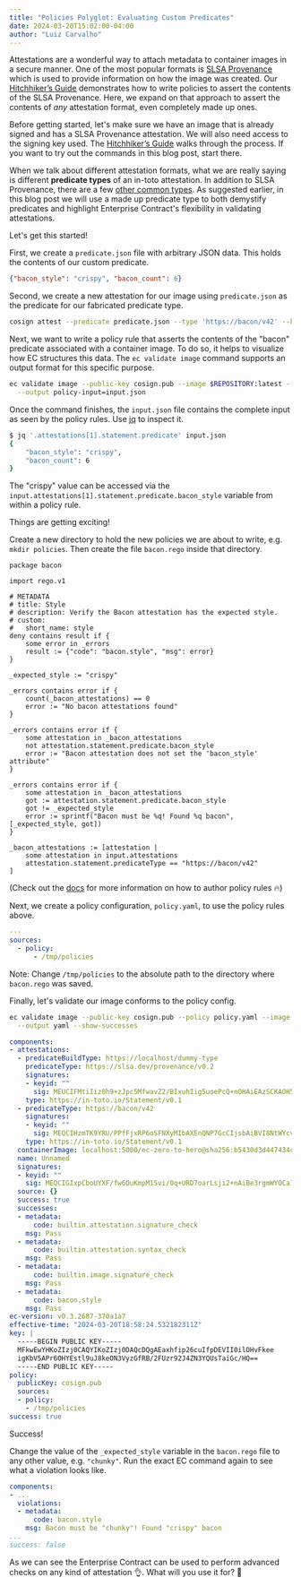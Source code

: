 ```yaml
---
title: "Policies Polyglot: Evaluating Custom Predicates"
date: 2024-03-20T15:02:00-04:00
author: "Luiz Carvalho"
---
```


Attestations are a wonderful way to attach metadata to container images in a secure manner. One of
the most popular formats is [SLSA Provenance](https://slsa.dev/spec/v0.1/provenance#schema) which is
used to provide information on how the image was created. Our [Hitchhiker’s
Guide](https://enterprisecontract.dev/docs/user-guide/main/hitchhikers-guide.html) demonstrates how
to write policies to assert the contents of the SLSA Provenance. Here, we expand on that approach to
assert the contents of *any* attestation format, even completely made up ones.

<!--more-->

Before getting started, let's make sure we have an image that is already signed and has a SLSA
Provenance attestation. We will also need access to the signing key used. The [Hitchhiker’s
Guide](https://enterprisecontract.dev/docs/user-guide/main/hitchhikers-guide.html) walks through the
process. If you want to try out the commands in this blog post, start there.

When we talk about different attestation formats, what we are really saying is different **predicate
types** of an in-toto attestation. In addition to SLSA Provenance, there are a few [other common
types](https://github.com/in-toto/attestation/blob/ad3ec5f1e6c9f56a10b7be2e366772b224a99ff8/spec/predicates/README.md).
As suggested earlier, in this blog post we will use a made up predicate type to both demystify
predicates and highlight Enterprise Contract's flexibility in validating attestations.

Let's get this started!

First, we create a `predicate.json` file with arbitrary JSON data. This holds the contents of our
custom predicate.

```json
{"bacon_style": "crispy", "bacon_count": 6}
```

Second, we create a new attestation for our image using `predicate.json` as the predicate for our
fabricated predicate type.

```bash
cosign attest --predicate predicate.json --type 'https://bacon/v42' --key cosign.key $REPOSITORY:latest
```

Next, we want to write a policy rule that asserts the contents of the "bacon" predicate associated
with a container image. To do so, it helps to visualize how EC structures this data. The `ec
validate image` command supports an output format for this specific purpose.

```bash
ec validate image --public-key cosign.pub --image $REPOSITORY:latest --output yaml \
  --output policy-input=input.json
```

Once the command finishes, the `input.json` file contains the complete input as seen by the policy
rules. Use [jq](https://jqlang.github.io/jq/) to inspect it.

```bash
$ jq '.attestations[1].statement.predicate' input.json
{
    "bacon_style": "crispy",
    "bacon_count": 6
}
```

The "crispy" value can be accessed via the `input.attestations[1].statement.predicate.bacon_style`
variable from within a policy rule.

Things are getting exciting!

Create a new directory to hold the new policies we are about to write, e.g. `mkdir policies`. Then
create the file `bacon.rego` inside that directory.

```rego
package bacon

import rego.v1

# METADATA
# title: Style
# description: Verify the Bacon attestation has the expected style.
# custom:
#   short_name: style
deny contains result if {
    some error in _errors
    result := {"code": "bacon.style", "msg": error}
}

_expected_style := "crispy"

_errors contains error if {
    count(_bacon_attestations) == 0
    error := "No bacon attestations found"
}

_errors contains error if {
    some attestation in _bacon_attestations
    not attestation.statement.predicate.bacon_style
    error := "Bacon attestation does not set the 'bacon_style' attribute"
}

_errors contains error if {
    some attestation in _bacon_attestations
    got := attestation.statement.predicate.bacon_style
    got != _expected_style
    error := sprintf("Bacon must be %q! Found %q bacon", [_expected_style, got])
}

_bacon_attestations := [attestation |
    some attestation in input.attestations
    attestation.statement.predicateType == "https://bacon/v42"
]
```

(Check out the [docs](https://enterprisecontract.dev/docs/ec-policies/authoring.html) for more
information on how to author policy rules 🔥)

Next, we create a policy configuration, `policy.yaml`, to use the policy rules above.

```yaml
---
sources:
  - policy:
      - /tmp/policies
```

Note: Change `/tmp/policies` to the absolute path to the directory where `bacon.rego` was saved.

Finally, let's validate our image conforms to the policy config.

```bash
ec validate image --public-key cosign.pub --policy policy.yaml --image $REPOSITORY:latest \
  --output yaml --show-successes
```

```yaml
components:
- attestations:
  - predicateBuildType: https://localhost/dummy-type
    predicateType: https://slsa.dev/provenance/v0.2
    signatures:
    - keyid: ""
      sig: MEUCIFMtiIiz0h9+zJpc5MfwavZ2/BIxuhIig5uoePcQ+nOHAiEAzSCKAOH5irMG1bG5HNkVzZLOyDOV3SiIIrU6YCTz668=
    type: https://in-toto.io/Statement/v0.1
  - predicateType: https://bacon/v42
    signatures:
    - keyid: ""
      sig: MEQCIHzmTK9YRU/PPfFjxRP6oSFNXyMIbAXEnQNP7GcCIjsbAiBVI8NtWYcvjg7/GmFC9Ce1e0XSh/mS5i5USHAX5I12tA==
    type: https://in-toto.io/Statement/v0.1
  containerImage: localhost:5000/ec-zero-to-hero@sha256:b5430d3d447434c795a508036e5046e41c009039be5b3f656f121c2426500d1e
  name: Unnamed
  signatures:
  - keyid: ""
    sig: MEQCIGIxpCboUYXF/fw6OuKmpM1Svi/0q+URD7oarLsji2+nAiBe3rgmWYOCa7sVpc2K5DKsef9hDigSlOHt6tl8v/8/JA==
  source: {}
  success: true
  successes:
  - metadata:
      code: builtin.attestation.signature_check
    msg: Pass
  - metadata:
      code: builtin.attestation.syntax_check
    msg: Pass
  - metadata:
      code: builtin.image.signature_check
    msg: Pass
  - metadata:
      code: bacon.style
    msg: Pass
ec-version: v0.3.2687-370a1a7
effective-time: "2024-03-20T18:58:24.532182311Z"
key: |
  -----BEGIN PUBLIC KEY-----
  MFkwEwYHKoZIzj0CAQYIKoZIzj0DAQcDQgAEaxhfip26cuIfpDEVII0ilOHvFkee
  igKbV5APr6OHYEstl9uJ8keON3VyzGfRB/2FUzr92J4ZN3YQUsTaiGc/HQ==
  -----END PUBLIC KEY-----
policy:
  publicKey: cosign.pub
  sources:
  - policy:
    - /tmp/policies
success: true
```

Success!

Change the value of the `_expected_style` variable in the `bacon.rego` file to any other value, e.g.
`"chunky"`. Run the exact EC command again to see what a violation looks like.

```yaml
components:
- ...
  violations:
  - metadata:
      code: bacon.style
    msg: Bacon must be "chunky"! Found "crispy" bacon
...
success: false
```

As we can see the Enterprise Contract can be used to perform advanced checks on any kind of
attestation 👌. What will you use it for? 🤔
